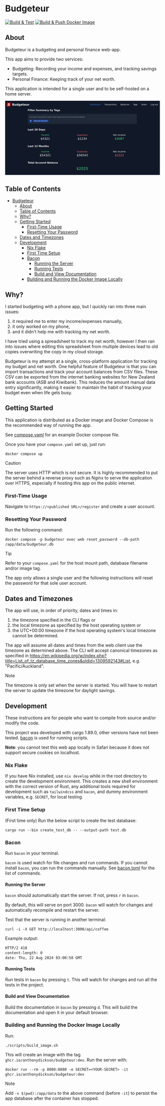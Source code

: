 # Budgeteur

[![Build & Test](https://github.com/AnthonyDickson/budgeteur-rs/actions/workflows/ci.yml/badge.svg)](https://github.com/AnthonyDickson/budgeteur-rs/actions/workflows/ci.yml)
[![Build & Push Docker Image](https://github.com/AnthonyDickson/budgeteur-rs/actions/workflows/cd.yaml/badge.svg)](https://github.com/AnthonyDickson/budgeteur-rs/actions/workflows/cd.yaml)

## About

Budgeteur is a budgeting and personal finance web-app.

This app aims to provide two services:

- Budgeting: Recording your income and expenses, and tracking savings targets.
- Personal Finance: Keeping track of your net worth.

This application is intended for a single user and to be self-hosted on a home server.

![Screenshot of the dashboard page of Budgeteur](./assets/dashboard_sample.jpeg)

## Table of Contents

<!--toc:start-->

- [Budgeteur](#budgeteur)
  - [About](#about)
  - [Table of Contents](#table-of-contents)
  - [Why?](#why)
  - [Getting Started](#getting-started)
    - [First-Time Usage](#first-time-usage)
    - [Resetting Your Password](#resetting-your-password)
  - [Dates and Timezones](#dates-and-timezones)
  - [Development](#development)
    - [Nix Flake](#nix-flake)
    - [First Time Setup](#first-time-setup)
    - [Bacon](#bacon)
      - [Running the Server](#running-the-server)
      - [Running Tests](#running-tests)
      - [Build and View Documentation](#build-and-view-documentation)
    - [Building and Running the Docker Image Locally](#building-and-running-the-docker-image-locally)

<!--toc:end-->

## Why?

I started budgeting with a phone app, but I quickly ran into three main issues:

1. it required me to enter my income/expenses manually,
1. it only worked on my phone,
1. and it didn't help me with tracking my net worth.

I have tried using a spreadsheet to track my net worth, however I then ran into issues where editing this spreadsheet
from multiple devices lead to old copies overwriting the copy in my cloud storage.

Budgeteur is my attempt at a single, cross-platform application for tracking my budget and net worth.
One helpful feature of Budgeteur is that you can import transactions and track your account balances from CSV files.
These CSV can be exported from the internet banking websites for New Zealand bank accounts (ASB and Kiwibank).
This reduces the amount manual data entry significantly, making it easier to maintain the habit of tracking your
budget even when life gets busy.

## Getting Started

This application is distributed as a Docker image and Docker Compose is the recommended way of running the app.

See [compose.yaml](./compose.yaml) for an example Docker compose file.

Once you have your `compose.yaml` set up, just run:

```shell
docker compose up
```

> [!CAUTION]
> The server uses HTTP which is not secure. It is highly recommended to put the
> server behind a reverse proxy such as Nginx to serve the application over
> HTTPS, especially if hosting this app on the public internet.

### First-Time Usage

Navigate to `https://<published URL>/register` and create a user account.

### Resetting Your Password

Run the following command:

```shell
docker compose -p budgeteur exec web reset_password --db-path /app/data/budgeteur.db
```

> [!TIP]
> Refer to your `compose.yaml` for the host mount path, database filename and/or image tag.

The app only allows a single user and the following instructions will reset
the password for that sole user account.

## Dates and Timezones

The app will use, in order of priority, dates and times in:

1. the timezone specified in the CLI flags or
1. the local timezone as specified by the host operating system or
1. the UTC+00:00 timezone if the host operating system's local timezone cannot be determined.

The app will assume all dates and times from the web client use the timezone as determined above.
The CLI will accept canonical timezones as specified in <https://en.wikipedia.org/w/index.php?title=List_of_tz_database_time_zones&oldid=1309592143#List>,
e.g. "Pacific/Auckland".

> [!NOTE]
> The timezone is only set when the server is started. You will have to restart the server to update the timezone for daylight savings.

## Development

These instructions are for people who want to compile from source and/or modify
the code.

This project was developed with cargo 1.89.0, other versions have not been tested.
[bacon](https://dystroy.org/bacon/) is used for running scripts.

**Note**: you cannot test this web app locally in Safari because it does not support secure cookies on localhost.

### Nix Flake

If you have Nix installed, use `nix develop` while in the root directory to
create the development environment.
This creates a new shell environment with the correct version of Rust, any
additional tools required for development such as `tailwindcss` and `bacon`,
and dummy environment variables, e.g. `SECRET`, for local testing.

### First Time Setup

(First time only) Run the below script to create the test database:

```shell
cargo run --bin create_test_db -- --output-path test.db
```

### Bacon

Run `bacon` in your terminal.

`bacon` is used watch for file changes and run commands.
If you cannot install `bacon`, you can run the commands manually.
See [bacon.toml](./bacon.toml) for the list of commands.

#### Running the Server

`bacon` should automatically start the server. If not, press `r` in `bacon`.

By default, this will serve on port 3000.
`bacon` will watch for changes and automatically recompile and restart the server.

Test that the server is running in another terminal:

```shell
curl -i -X GET http://localhost:3000/api/coffee
```

Example output:

```text
HTTP/2 418
content-length: 0
date: Thu, 22 Aug 2024 03:00:58 GMT
```

#### Running Tests

Run tests in `bacon` by pressing `t`.
This will watch for changes and run all the tests in the project.

#### Build and View Documentation

Build the documentation in `bacon` by pressing `d`.
This will build the documentation and open it in your default browser.

### Building and Running the Docker Image Locally

Run:

```shell
./scripts/build_image.sh
```

This will create an image with the tag `ghcr.io/anthonydickson/budgeteur:dev`.
Run the server with:

```shell
docker run --rm -p 8080:8080 -e SECRET=<YOUR-SECRET> -it ghcr.io/anthonydickson/budgeteur:dev
```

> [!NOTE]
> Add `-v $(pwd):/app/data` to the above command (before `-it`) to persist
> the app database after the container has stopped.
